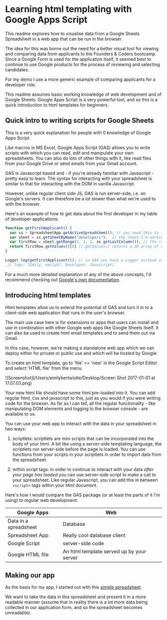 # Learning html templating with Google Apps Script

This readme explores how to visualise data from a Google Sheets Spreadsheet in a web app that can be run in the browser.

The idea for this was borne out the need for a better visual tool for viewing and comparing data from applicants to the Founders & Coders bootcamp. Since a Google Form is used for the application itself, it seemed best to continue to use Google products for the process of reviewing and selecting candidates.

For my demo I use a more generic example of comparing applicants for a developer role.

This readme assumes basic working knowledge of web development and of Google Sheets. Google Apps Script is a very powerful tool, and so this is a quick introduction to html templates for beginners.


## Quick intro to writing scripts for Google Sheets

This is a very quick explanation for people with 0 knowledge of Google Apps Script.

Like macros in MS Excel, Google Apps Script (GAS) allows you to write scripts with which you can read, edit and manipulate your own spreadsheets. You can also do lots of other things with it, like read files from your Google Drive or send emails from your Gmail account.

GAS is Javascript based and - if you're already familiar with Javascript - pretty easy to learn. The syntax for interacting with your spreadsheet is similar to that for interacting with the DOM in vanilla Javascript.

However, unlike regular client side JS, GAS is run server-side, i.e. on Google's servers. It can therefore be a lot slower than what we're used to with the browser.

Here's an example of how to get data about the first developer in my table of developer applications:

```js
function getFirstApplicant() {
  var ss = SpreadsheetApp.getActiveSpreadsheet(); // you need this to start!
  var sheet = ss.getSheetByName("developers");  // the sheet I'm working on
  var firstRow = sheet.getRange(2, 1, 1, ss.getLastColumn()); // the range I'm working with : 2nd row, 1st column, 1 row, all columns with data in
  return firstRow.getValues()[0] //.getValues() returns a 2D array of data from the table, of which we want just the first subarray, i.e. row;
}

Logger.log(getFirstApplicant()); // in GAS you have a Logger instead of a console!
 // logs: [Emily, emilyb7, Developer, Javascript]
```

For a much more detailed explanation of any of the above concepts, I'd recommend checking out [Google's own documentation](https://developers.google.com/apps-script/reference/spreadsheet/).


## Introducing html templates

Html templates allow us to extend the potential of GAS and turn it in to a client-side web application that runs in the user's browser.

The main use case here is for extensions or apps that users can install and use in combination with other Google web apps like Google Sheets itself. It can also be used to create html email templates and to send them out via Gmail.

In this case, however, we're making a standalone web app which we can deploy either for private or public use and which will be hosted by Google.

To create an html template, go to 'file' >> 'new' in the Google Script Editor and select 'HTML file' from the menu.

![Screenshot](/Users/emilybertwistle/Desktop/Screen Shot 2017-01-01 at 17.07.03.png)

Your new html file should have some html pre-loaded into it. You can add regular html, css and javascript to this, just as you would if you were writing code for the browser. As far as I can tell, all the regular functionality - like manipulating DOM elements and logging to the browser console - are available to us.

You can use your web app to interact with the data in your spreadsheet in two ways:

1. scriptlets: scriptlets are mini scripts that can be incorporated into the body of your html. A bit like using a server-side templating language, the scriptlets run server-side before the page is loaded. You can use functions from your scripts in your scriptlets in order to import data from the spreadsheet.

2. within script tags: in order to continue to interact with your data *after your page has loaded* you can use server-side script to make a call to your spreadsheet. Like regular Javascript, you can add this in between `<script>` tags within your html document.

Here's how I would compare the GAS package (or at least the parts of it I'm using) to regular web development:

| Google Apps | Web |
| --- | --- |
| Data in a spreadsheet | Database |
| Spreadsheet App | Really cool database client |
| Google Script | server-side code |
| Google HTML file | An html template served up by your server |

## Making our app

As the basis for my app, I started out with this [simple spreadsheet](
https://docs.google.com/spreadsheets/d/1bV2zhcos61W5cUaRL7seumiGBiYJX5QZVa8qeBNLx9A/edit?usp=sharing
).

We want to take the data in this spreadsheet and present it in a more readable manner (assume that in reality there is a lot more data being collected in our application form, and so the spreadsheet becomes unreadable).
